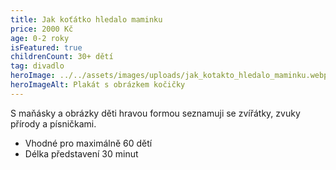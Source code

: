 ```yaml
---
title: Jak koťátko hledalo maminku
price: 2000 Kč
age: 0-2 roky
isFeatured: true
childrenCount: 30+ dětí
tag: divadlo
heroImage: ../../assets/images/uploads/jak_kotakto_hledalo_maminku.webp
heroImageAlt: Plakát s obrázkem kočičky
---
```


S maňásky a obrázky děti hravou formou seznamuji se zvířátky, zvuky přírody a písničkami.

- Vhodné pro maximálně 60 dětí
- Délka představení 30 minut
